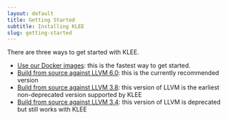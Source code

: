 ```yaml
---
layout: default
title: Getting Started
subtitle: Installing KLEE
slug: getting-started
---
```


There are three ways to get started with KLEE.

* [Use our Docker images]({{site.baseurl}}/docker): this is the fastest way to get started.
* [Build from source against LLVM 6.0]({{site.baseurl}}/build-llvm60): this is the currently recommended version
* [Build from source against LLVM 3.8]({{site.baseurl}}/build-llvm38): this version of LLVM is the earliest non-deprecated version supported by KLEE
* [Build from source against LLVM 3.4]({{site.baseurl}}/build-llvm34): this version of LLVM is deprecated but still works with KLEE
